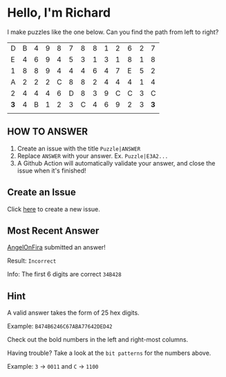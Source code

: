 # Hello, I'm Richard

I make puzzles like the one below. Can you find the path from left to right?

| | | | | | | | | | | | | |
|-|-|-|-|-|-|-|-|-|-|-|-|-|
|D|B|4|9|8|7|8|8|1|2|6|2|7|
|E|4|6|9|4|5|3|1|3|1|8|1|8|
|1|8|8|9|4|4|4|6|4|7|E|5|2|
|A|2|2|2|C|8|8|2|4|4|4|1|4|
|2|4|4|4|6|D|8|3|9|C|C|3|C|
|**3**|4|B|1|2|3|C|4|6|9|2|3|**3**|
| | | | | | | | | | | | | |


## HOW TO ANSWER

1. Create an issue with the title `Puzzle|ANSWER`
2. Replace `ANSWER` with your answer. Ex. `Puzzle|E3A2...`
3. A Github Action will automatically validate your answer, and close the issue when it's finished!

## Create an Issue

Click [here](https://github.com/strawstack/strawstack/issues/new) to create a new issue.

## Most Recent Answer

[AngelOnFira](https://www.github.com/AngelOnFira) submitted an answer!

Result: `Incorrect`

Info: The first 6 digits are correct `34B428`

## Hint

A valid answer takes the form of 25 hex digits. 

Example: `B474B6246C67ABA77642DED42`

Check out the bold numbers in the left and right-most columns.

Having trouble? Take a look at the `bit patterns` for the numbers above.

Example: `3` -> `0011` and `C` -> `1100`
